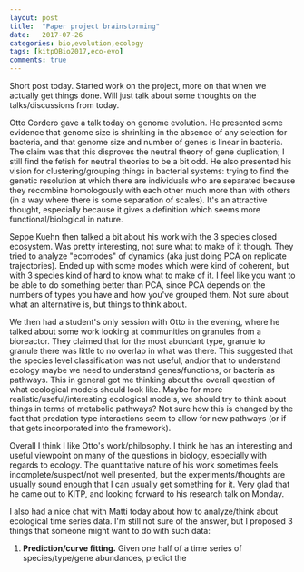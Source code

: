 ```yaml
---
layout: post
title:  "Paper project brainstorming"
date:   2017-07-26
categories: bio,evolution,ecology
tags: [kitpQBio2017,eco-evo]
comments: true
---
```


Short post today. Started work on the project, more on that when we actually get things done. Will just talk about some
thoughts on the talks/discussions from today.

Otto Cordero gave a talk today on genome evolution. He presented some evidence that genome size is shrinking in the absence of
any selection for bacteria, and that genome size and number of genes is linear in bacteria. The claim was that this disproves
the neutral theory of gene duplication; I still find the fetish for neutral theories to be a bit odd.
He also presented his vision for
clustering/grouping things in bacterial systems: trying to find the genetic resolution at which there are individuals who
are separated because they recombine homologously with each other much more than with others (in a way where there is some
separation of scales). It's an attractive thought, especially because it gives a definition which seems more
functional/biological in nature.

Seppe Kuehn then talked a bit about his work with the 3 species closed ecosystem. Was pretty interesting, not sure what to
make of it though. They tried to analyze "ecomodes" of dynamics (aka just doing PCA on replicate trajectories). Ended up with
some modes which were kind of coherent, but with 3 species kind of hard to know what to make of it. I feel like you want to
be able to do something better than PCA, since PCA depends on the numbers of types you have and how you've grouped them.
Not sure about what an alternative is, but things to think about.

We then had a student's only session with Otto in the evening, where he talked about some work looking at communities on
granules from a bioreactor. They claimed that for the most abundant type, granule to granule there was little to no overlap in
what was there. This suggested that the species level classification was not useful, and/or that to understand ecology
maybe we need to understand genes/functions, or bacteria as pathways. This in general got me thinking about the overall
question of what ecological models should look like. Maybe for more realistic/useful/interesting ecological models, we should
try to think about things in terms of metabolic pathways? Not sure how this is changed by the fact that predation
type interactions seem to allow for new pathways (or if that gets incorporated into the framework).

Overall I think I like Otto's work/philosophy. I think he has an interesting and useful viewpoint on many of the questions in
biology, especially with regards to ecology. The quantitative nature of his work sometimes feels incomplete/suspect/not well
presented, but the experiments/thoughts are usually sound enough that I can usually get something for it. Very glad
that he came out to KITP, and looking forward to his research talk on Monday.

I also had a nice chat with Matti today about how to analyze/think about ecological time series data. I'm still not sure
of the answer, but I proposed 3 things that someone might want to do with such data:
1. **Prediction/curve fitting.** Given one half of a time series of species/type/gene abundances, predict the 
